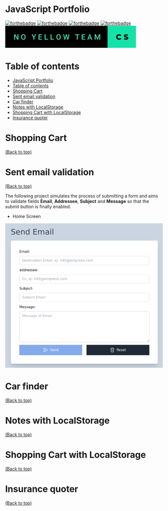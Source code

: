 # JavaScript Portfolio


[![forthebadge](https://forthebadge.com/images/badges/made-with-javascript.svg)](http://forthebadge.com)
[![forthebadge](https://forthebadge.com/images/badges/uses-css.svg)](https://forthebadge.com)
[![forthebadge](https://forthebadge.com/images/badges/uses-html.svg)](https://forthebadge.com)
[![forthebadge](https://forthebadge.com/images/badges/uses-js.svg)](https://forthebadge.com)
![no-yellow-team](assets/img/no-yellow-team-cs.svg)

# Table of contents

- [JavaScript Portfolio](#javascript-portfolio)
- [Table of contents](#table-of-contents)
- [Shopping Cart](#shopping-cart)
- [Sent email validation](#sent-email-validation)
- [Car finder](#car-finder)
- [Notes with LocalStorage](#notes-with-localstorage)
- [Shopping Cart with LocalStorage](#shopping-cart-with-localstorage)
- [Insurance quoter](#insurance-quoter)

# Shopping Cart
[(Back to top)](#table-of-contents)

# Sent email validation
[(Back to top)](#table-of-contents)

The following project simulates the process of submitting a form and aims to validate fields **Email**, **Addressee**, **Subject** and **Message** so that the submit button is finally enabled.


- Home Screen

<p align="center">
  <img src='assets/img/sendEmail_initial.png' width='800px' />
</p>

# Car finder
[(Back to top)](#table-of-contents)

# Notes with LocalStorage
[(Back to top)](#table-of-contents)

# Shopping Cart with LocalStorage
[(Back to top)](#table-of-contents)

# Insurance quoter
[(Back to top)](#table-of-contents)